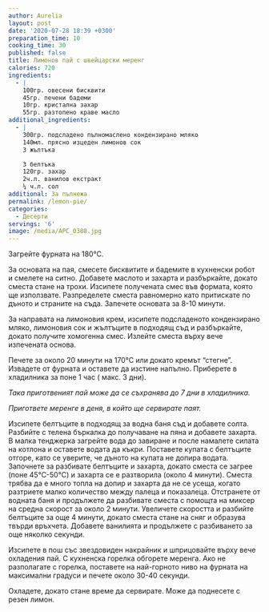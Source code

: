 ```yaml
---
author: Aurelia
layout: post
date: '2020-07-28 18:39 +0300'
preparation_time: 10
cooking_time: 30
published: false
title: Лимонов пай с швейцарски меренг
calories: 720
ingredients:
  - |
    100гр. овесени бисквити
    45гр. печени бадеми
    10гр. кристална захар
    55гр. разтопено краве масло
additional_ingredients:
  - |
    300гр. подсладено пълномаслено кондензирано мляко
    140мл. прясно изцеден лимонов сок
    3 жълтъка

    3 белтъка
    120гр. захар
    2ч.л. ванилов екстракт
    ¼ ч.л. сол
additional: За пълнежа
permalink: /lemon-pie/
categories:
  - Десерти
servings: '6'
image: /media/APC_0308.jpg
---
```

Загрейте фурната на 180°С.

За основата на пая, смесете бисквитите и бадемите в кухненски робот и смелете на ситно. Добавете маслото и захарта и разбъркайте, докато сместа стане на трохи. Изсипете получената смес във формата, която ще използвате. Разпределете сместа равномерно като притискате по дъното и страните на съда. Запечете основата за 8-10 минути. 

За направата на лимоновия крем, изсипете подсладеното кондензирано мляко, лимоновия сок и жълтъците в подходящ съд и разбъркайте, докато получите хомогенна смес. Излейте сместа върху вече изпечената основа.

Печете за около 20 минути на 170°С или докато кремът “стегне”. Извадете от фурната и оставете да изстине напълно. Приберете в хладилника за поне 1 час ( макс. 3 дни).

_Така приготвеният пай може да се съхранява до 7 дни в хладилника._

_Пригответе меренге в деня, в който ще сервирате паят._

Изсипете белтъците в подходящ за водна баня съд и добавете солта. Разбийте с телена бъркалка до получаване на пяна и добавете захарта.
В малка тенджерка загрейте вода до завиране и после намалете силата на котлона и оставете водата да къкри. Поставете купата с белтъците отгоре, като се уверите, че дъното на купата не допира водата. 
Започнете за разбивате белтъците и захарта, докато сместа се загрее (поне 45°С-50°С) и захарта се е разтворила (около 4 минути). Сместа трябва да е много топла на допир и захарта да не се усеща, когато разтриете малко количество между палеца и показалеца. 
Отстранете от водната баня и продължете да разбивате сместа с помощта на миксер на средна скорост за около 2 минути. Увеличете скоростта и разбийте белтъците за още 4 минути, докато сместа стане на сняг и образува твърди връхчета. Добавете ванилията и продължете с разбиването за още няколко секунди.


Изсипете в пош със звездовиден накрайник и шприцовайте върху вече охладения пай. С кухненска горелка обгорете меренга. 
Ако не разполагате с горелка, поставете на най-горното ниво на фурната  на максимални градуси и печете около 30-40 секунди.

Охладете, докато стане време да сервирате. Може да поднесете с резен лимон.